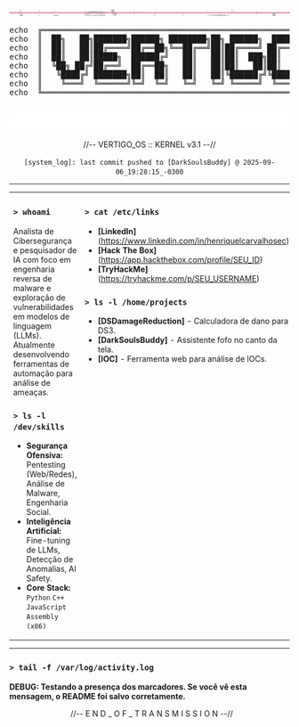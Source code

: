 <div align="center">
  <img src="https://raw.githubusercontent.com/VertigoFromOuterSpace/VertigoFromOuterSpace/main/.assets/glitch_divider.svg?v=7" alt="Glitch Divider"/>
</div>

<div align="center">
  <pre>
echo  ╔═══════════════════════════════════════════════════════════════╗
echo  ║  ██╗   ██╗███████╗██████╗ ████████╗██╗ ██████╗  ██████╗       ║
echo  ║  ██║   ██║██╔════╝██╔══██╗╚══██╔══╝██║██╔════╝ ██╔═══██╗      ║
echo  ║  ██║   ██║█████╗  ██████╔╝   ██║   ██║██║  ███╗██║   ██║      ║
echo  ║  ╚██╗ ██╔╝██╔══╝  ██╔══██╗   ██║   ██║██║   ██║██║   ██║      ║
echo  ║   ╚████╔╝ ███████╗██║  ██║   ██║   ██║╚██████╔╝╚██████╔╝      ║
echo  ║    ╚═══╝  ╚══════╝╚═╝  ╚═╝   ╚═╝   ╚═╝ ╚═════╝  ╚═════╝       ║
echo  ╚═══════════════════════════════════════════════════════════════╝
  </pre>
</div>
<div align="center">
  <img src="https://raw.githubusercontent.com/VertigoFromOuterSpace/VertigoFromOuterSpace/main/.assets/animated_header.svg?v=2" alt="Animated Header"/>
</div>

<p align="center">
  //-- VERTIGO_OS :: KERNEL v3.1 --//
</p>
<p align="center">
  <code>[system_log]: last commit pushed to [DarkSoulsBuddy] @ 2025-09-06_19:28:15_-0300</code>
</p>

---

<table>
<tr>
<td valign="top" width="50%">

### `> whoami`
Analista de Cibersegurança e pesquisador de IA com foco em engenharia reversa de malware e exploração de vulnerabilidades em modelos de linguagem (LLMs). Atualmente desenvolvendo ferramentas de automação para análise de ameaças.

### `> ls -l /dev/skills`
- **Segurança Ofensiva:** Pentesting (Web/Redes), Análise de Malware, Engenharia Social.
- **Inteligência Artificial:** Fine-tuning de LLMs, Detecção de Anomalias, AI Safety.
- **Core Stack:** `Python` `C++` `JavaScript` `Assembly (x86)`

</td>
<td valign="top" width="50%">

### `> cat /etc/links`
- **[LinkedIn]** (https://www.linkedin.com/in/henriquelcarvalhosec)
- **[Hack The Box]** (https://app.hackthebox.com/profile/SEU_ID)
- **[TryHackMe]** (https://tryhackme.com/p/SEU_USERNAME)

### `> ls -l /home/projects`
- **[DSDamageReduction]** - Calculadora de dano para DS3.
- **[DarkSoulsBuddy]** - Assistente fofo no canto da tela.
- **[IOC]** - Ferramenta web para análise de IOCs.

</td>
</tr>
</table>

---
### `> tail -f /var/log/activity.log`

**DEBUG: Testando a presença dos marcadores. Se você vê esta mensagem, o README foi salvo corretamente.**

<p align="center">
  //-- E N D _ O F _ T R A N S M I S S I O N --//
</p>


